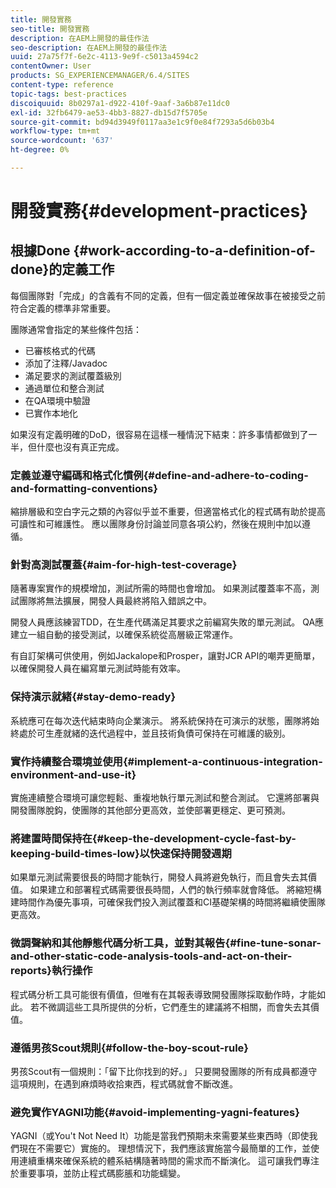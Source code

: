 ```yaml
---
title: 開發實務
seo-title: 開發實務
description: 在AEM上開發的最佳作法
seo-description: 在AEM上開發的最佳作法
uuid: 27a75f7f-6e2c-4113-9e9f-c5013a4594c2
contentOwner: User
products: SG_EXPERIENCEMANAGER/6.4/SITES
content-type: reference
topic-tags: best-practices
discoiquuid: 8b0297a1-d922-410f-9aaf-3a6b87e11dc0
exl-id: 32fb6479-ae53-4bb3-8827-db15d7f5705e
source-git-commit: bd94d3949f0117aa3e1c9f0e84f7293a5d6b03b4
workflow-type: tm+mt
source-wordcount: '637'
ht-degree: 0%

---
```


# 開發實務{#development-practices}

## 根據Done {#work-according-to-a-definition-of-done}的定義工作

每個團隊對「完成」的含義有不同的定義，但有一個定義並確保故事在被接受之前符合定義的標準非常重要。

團隊通常會指定的某些條件包括：

* 已審核格式的代碼
* 添加了注釋/Javadoc
* 滿足要求的測試覆蓋級別
* 通過單位和整合測試
* 在QA環境中驗證
* 已實作本地化

如果沒有定義明確的DoD，很容易在這樣一種情況下結束：許多事情都做到了一半，但什麼也沒有真正完成。

### 定義並遵守編碼和格式化慣例{#define-and-adhere-to-coding-and-formatting-conventions}

縮排層級和空白字元之類的內容似乎並不重要，但適當格式化的程式碼有助於提高可讀性和可維護性。 應以團隊身份討論並同意各項公約，然後在規則中加以遵循。

### 針對高測試覆蓋{#aim-for-high-test-coverage}

隨著專案實作的規模增加，測試所需的時間也會增加。 如果測試覆蓋率不高，測試團隊將無法擴展，開發人員最終將陷入錯誤之中。

開發人員應該練習TDD，在生產代碼滿足其要求之前編寫失敗的單元測試。 QA應建立一組自動的接受測試，以確保系統從高層級正常運作。

有自訂架構可供使用，例如Jackalope和Prosper，讓對JCR API的嘲弄更簡單，以確保開發人員在編寫單元測試時能有效率。

### 保持演示就緒{#stay-demo-ready}

系統應可在每次迭代結束時向企業演示。 將系統保持在可演示的狀態，團隊將始終處於可生產就緒的迭代過程中，並且技術負債可保持在可維護的級別。

### 實作持續整合環境並使用{#implement-a-continuous-integration-environment-and-use-it}

實施連續整合環境可讓您輕鬆、重複地執行單元測試和整合測試。 它還將部署與開發團隊脫鈎，使團隊的其他部分更高效，並使部署更穩定、更可預測。

### 將建置時間保持在{#keep-the-development-cycle-fast-by-keeping-build-times-low}以快速保持開發週期

如果單元測試需要很長的時間才能執行，開發人員將避免執行，而且會失去其價值。 如果建立和部署程式碼需要很長時間，人們的執行頻率就會降低。 將縮短構建時間作為優先事項，可確保我們投入測試覆蓋和CI基礎架構的時間將繼續使團隊更高效。

### 微調聲納和其他靜態代碼分析工具，並對其報告{#fine-tune-sonar-and-other-static-code-analysis-tools-and-act-on-their-reports}執行操作

程式碼分析工具可能很有價值，但唯有在其報表導致開發團隊採取動作時，才能如此。 若不微調這些工具所提供的分析，它們產生的建議將不相關，而會失去其價值。

### 遵循男孩Scout規則{#follow-the-boy-scout-rule}

男孩Scout有一個規則：「留下比你找到的好。」 只要開發團隊的所有成員都遵守這項規則，在遇到麻煩時收拾東西，程式碼就會不斷改進。

### 避免實作YAGNI功能{#avoid-implementing-yagni-features}

YAGNI（或You&#39;t Not Need It）功能是當我們預期未來需要某些東西時（即使我們現在不需要它）實施的。 理想情況下，我們應該實施當今最簡單的工作，並使用連續重構來確保系統的體系結構隨著時間的需求而不斷演化。 這可讓我們專注於重要事項，並防止程式碼膨脹和功能蠕變。
